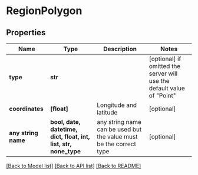 # RegionPolygon


## Properties
Name | Type | Description | Notes
------------ | ------------- | ------------- | -------------
**type** | **str** |  | [optional]  if omitted the server will use the default value of "Point"
**coordinates** | **[float]** | Longitude and latitude | [optional] 
**any string name** | **bool, date, datetime, dict, float, int, list, str, none_type** | any string name can be used but the value must be the correct type | [optional]

[[Back to Model list]](../README.md#documentation-for-models) [[Back to API list]](../README.md#documentation-for-api-endpoints) [[Back to README]](../README.md)


